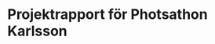 # Projektrapport för Photsathon Karlsson
<!-- 
Inlämningsuppgift - Foodtruck: Yum yum gim me sum | FED24
GitHub : https://github.com/KoiOriginal/Foodtruck
Web : https://koioriginal.github.io/Foodtruck/

05/12 : Starta projektet och se hur webben ser ut.
05/12 : Börja organisera hur min webb ser ut, hantera filer och mappar.
06/12 : Arbetar med HTML och CSS.
07/12 : Arbetar med HTML och CSS.
08/12 : Starta JavaScript med meny.
09/12 : Arbetar med meny, hämta apiKey.
10/12 : Arbetar med meny, hämta tenantId. 
11/12 : Code review med lärare, måste jag fixa :
            - CSS Responsive Design 360px.
            - menuData (kan inte hämta menyinformation från API.)
            - CSS ta bort . från alla menyer.
            - Tenant ID (kan hämta bara 1 gång)
            - Funktionen för att visa en meny (funktionen renderMenu(menuData)) fungerar inte. Så jag måste skriva "renderMenu(menuData.items);" för att visa hela menyn jag får från API på min skärm.
        Från den här code review tror jag att jag måste fokusera mer på funktioner, nyckelord/reserverade ord 
        och små detaljer som variabelplacering eller några små bokstäver (det finns många misstag härifrån).
12/12 : Code review med klasskamrat :
            - Jag har fått idén om hur jag kan fixa min meny i HTML.
            - Jag borde fixa min menytext. 
13/12 : Arbetar med meny.
            - Det kan inte delas in i 3 delar.
14/12 : Arbetar med meny.
            - Behöver ta bort alla beskrivningar från Drink & Dips (endast priset ska vara kvar).
15/12 : Arbetar med meny.
            - Måste skicka artiklar till kundvagnen.
16/12 : Arbetar med varukorg.
            - Måste hämta artiklar från menyn (sida 1) och visa alla i kundvagnen.
17/12 : Code review med klasskamrat :
            - Sida 1: meny (Wonton info: ingredienser, Dip & dryck: inga detaljer. (samma som ex.))
            - Sida 1: byt ut kundvagn från .png till .svg + funktion.
            - Fick hjälp och idéer om hur jag kan fixa min webb.
        Från den här code review tycker jag att det är en riktigt bra idé att ha både kodgranskning med lärare och klasskompis. Jag fick mycket hjälp och många idéer om detta.
18/12 : Arbetar med varukorg.
            - Måste hämta artiklar från menyn (sida 1) och visa alla i kundvagnen, sen skicka till sida 3.         
19/12 : Code review med lärare, måste jag fixa :
            - Änvänder jag .then för att mina kod fungera inte ( så har jag fixat till await).
            - Funktion för att dölja sidor.
            - Ingen "alert".
            - Fel URL på menysidan.
            - Sida 2 när samma meny läggs till, delas den i 2 menyer.
            - Kan inte använda exempel-ID (måste begära API).
        Från den här code review jag måste studera mer för att förstå kod, funktioner och hur webben fungerar. 
20/12 : Arbetar med sida 2
            - Fixat att lägga till/ta bort artiklar från kundvagnen. 
            - Det finns inget problem med det valda visningsobjektet och det totala priset, men knapparna för att lägga till/ta bort fungerar inte.
            - Fixat funktion för att skicka objekt till sida 3.    
21/12 : Arbetar med sida 3
            - Skapa funktion för att visa/display kvitto. 
22/12 : (Deadline) Sidan 3 fungerar inte med ETA.
23/12 : Fixat sida 3. 
            - Skicka "Post Request" med orderinformation till API.
24/12 : Fixat sida 3.
            - Visa order-ID som returneras.
            - Börja med sida 4.
25/12 : Arbetar med sida 4.
            - Hämta kvitto från API.
            - Fixat funktion för att gå tillbaka till menyn.
            - Testa och kolla på webben igen för att hitta problemen och se hur det fungerar.
-->

